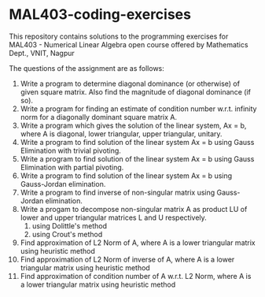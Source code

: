 # MAL403-coding-exercises
This repository contains solutions to the programming exercises for MAL403 - Numerical Linear Algebra open course offered by Mathematics Dept., VNIT, Nagpur

The questions of the assignment are as follows: 

1. Write a program to determine diagonal dominance (or otherwise) of given square matrix. Also find the magnitude of diagonal dominance (if so). 
2. Write a program for finding an estimate of condition number w.r.t. infinity norm for a diagonally dominant square matrix A.
3. Write a program which gives the solution of the linear system, Ax = b, where A is diagonal, lower triangular, upper triangular, unitary.
4. Write a program to find solution of the linear system Ax = b using Gauss Elimination with trivial pivoting.
5. Write a program to find solution of the linear system Ax = b using Gauss Elimination with partial pivoting.
6. Write a program to find solution of the linear system Ax = b using Gauss-Jordan elimination.
7. Write a program to find inverse of non-singular matrix using Gauss-Jordan elimination.
8. Write a progam to decompose non-singular matrix A as product LU of lower and upper triangular matrices L and U respectively.
	1. using Dolittle's method
	2. using Crout's method
9. Find approximation of L2 Norm of A, where A is a lower triangular matrix using heuristic method
10. Find approximation of L2 Norm of inverse of A, where A is a lower triangular matrix using heuristic method
11. Find approximation of condition number of A w.r.t. L2 Norm, where A is a lower triangular matrix using heuristic method
